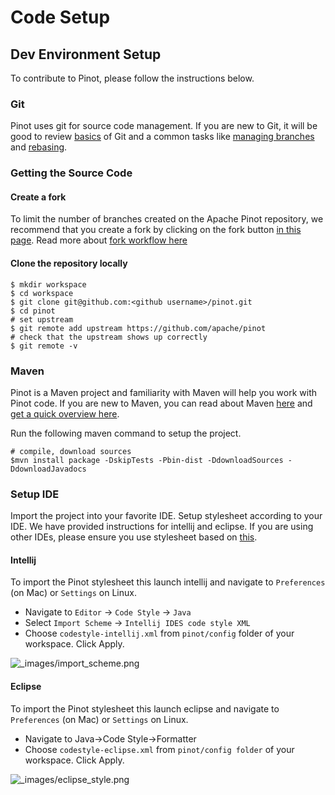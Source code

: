 # Code Setup

## Dev Environment Setup

To contribute to Pinot, please follow the instructions below.

### Git

Pinot uses git for source code management. If you are new to Git, it will be good to review [basics](https://git-scm.com/book/en/v1/Getting-Started-Git-Basics) of Git and a common tasks like [managing branches](https://git-scm.com/book/en/v2/Git-Branching-Branches-in-a-Nutshell) and [rebasing](https://git-scm.com/book/en/v2/Git-Branching-Rebasing).

### Getting the Source Code

#### Create a fork

To limit the number of branches created on the Apache Pinot repository, we recommend that you create a fork by clicking on the fork button [in this page](https://github.com/apache/pinot). Read more about [fork workflow here](https://www.atlassian.com/git/tutorials/comparing-workflows/forking-workflow)

#### Clone the repository locally

```text
$ mkdir workspace
$ cd workspace
$ git clone git@github.com:<github username>/pinot.git
$ cd pinot
# set upstream
$ git remote add upstream https://github.com/apache/pinot
# check that the upstream shows up correctly
$ git remote -v
```

### Maven

Pinot is a Maven project and familiarity with Maven will help you work with Pinot code. If you are new to Maven, you can read about Maven [here](https://pinot.readthedocs.io/en/latest/maven.apache.org) and [get a quick overview here](http://maven.apache.org/guides/getting-started/maven-in-five-minutes.html).

Run the following maven command to setup the project.

```text
# compile, download sources
$mvn install package -DskipTests -Pbin-dist -DdownloadSources -DdownloadJavadocs
```

### Setup IDE

Import the project into your favorite IDE. Setup stylesheet according to your IDE. We have provided instructions for intellij and eclipse. If you are using other IDEs, please ensure you use stylesheet based on [this](https://github.com/apache/pinot/blob/master/config/codestyle-intellij.xml).

#### Intellij

To import the Pinot stylesheet this launch intellij and navigate to `Preferences` \(on Mac\) or `Settings` on Linux.

* Navigate to `Editor` -&gt; `Code Style` -&gt; `Java`
* Select `Import Scheme` -&gt; `Intellij IDES code style XML`
* Choose `codestyle-intellij.xml` from `pinot/config` folder of your workspace. Click Apply.

![\_images/import\_scheme.png](https://pinot.readthedocs.io/en/latest/_images/import_scheme.png)

#### Eclipse

To import the Pinot stylesheet this launch eclipse and navigate to `Preferences` \(on Mac\) or `Settings` on Linux.

* Navigate to Java-&gt;Code Style-&gt;Formatter
* Choose `codestyle-eclipse.xml` from `pinot/config folder` of your workspace. Click Apply.

![\_images/eclipse\_style.png](https://pinot.readthedocs.io/en/latest/_images/eclipse_style.png)

